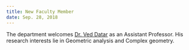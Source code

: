 ```yaml
---
title: New Faculty Member
date: Sep. 28, 2018
---
```


The department welcomes [Dr. Ved Datar](http://math.iisc.ac.in/~vvdatar/) as an Assistant Professor. His research interests lie in Geometric analysis and Complex geometry.
